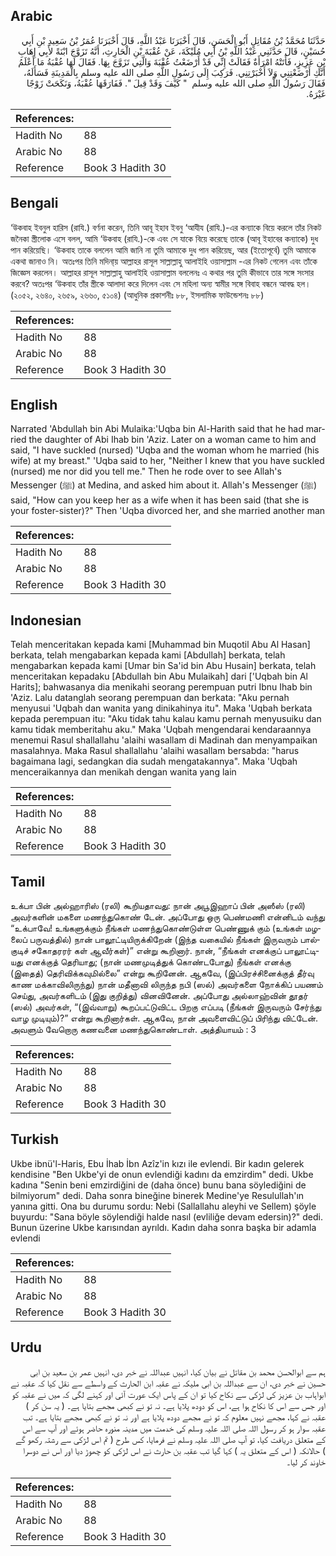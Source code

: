 ## Arabic


<div dir="rtl" lang="ar" style={{fontSize:'larger',backgroundColor:'#f8f9fa',padding:20}}>
حَدَّثَنَا مُحَمَّدُ بْنُ مُقَاتِلٍ أَبُو الْحَسَنِ، قَالَ أَخْبَرَنَا عَبْدُ اللَّهِ، قَالَ أَخْبَرَنَا عُمَرُ بْنُ سَعِيدِ بْنِ أَبِي حُسَيْنٍ، قَالَ حَدَّثَنِي عَبْدُ اللَّهِ بْنُ أَبِي مُلَيْكَةَ، عَنْ عُقْبَةَ بْنِ الْحَارِثِ، أَنَّهُ تَزَوَّجَ ابْنَةً لأَبِي إِهَابِ بْنِ عَزِيزٍ، فَأَتَتْهُ امْرَأَةٌ فَقَالَتْ إِنِّي قَدْ أَرْضَعْتُ عُقْبَةَ وَالَّتِي تَزَوَّجَ بِهَا‏.‏ فَقَالَ لَهَا عُقْبَةُ مَا أَعْلَمُ أَنَّكِ أَرْضَعْتِنِي وَلاَ أَخْبَرْتِنِي‏.‏ فَرَكِبَ إِلَى رَسُولِ اللَّهِ صلى الله عليه وسلم بِالْمَدِينَةِ فَسَأَلَهُ، فَقَالَ رَسُولُ اللَّهِ صلى الله عليه وسلم ‏ "‏ كَيْفَ وَقَدْ قِيلَ ‏"‏‏.‏ فَفَارَقَهَا عُقْبَةُ، وَنَكَحَتْ زَوْجًا غَيْرَهُ‏.‏
</div>
<div style={{backgroundColor:'#f8f9fa',padding:20, marginBottom: 10}}><table> <thead> <tr> <th>References:</th> <th></th> </tr> </thead> <tbody><tr><td>Hadith No</td><td>88</td></tr><tr><td>Arabic No</td><td>88</td></tr><tr><td>Reference</td><td>Book 3 Hadith 30</td></tr></tbody></table></div>

## Bengali


<div dir="ltr" lang="bn" style={{fontSize:'larger',backgroundColor:'#f8f9fa',padding:20}}>
‘উকবাহ ইবনুল হারিস (রাযি.) বর্ণনা করেন, তিনি আবূ ইহাব ইবনু ‘আযীয (রাযি.)-এর কন্যাকে বিয়ে করলে তাঁর নিকট জনৈকা স্ত্রীলোক এসে বলল, আমি ‘উকবাহ (রাযি.)-কে এবং সে যাকে বিয়ে করেছে তাকে (আবূ ইহাবের কন্যাকে) দুধ পান করিয়েছি। ‘উকবাহ তাকে বললেন আমি জানি না তুমি আমাকে দুধ পান করিয়েছ, আর (ইতোপূর্বে) তুমি আমাকে একথা জানাও নি। অতঃপর তিনি মদিনা্য় আল্লাহর রাসূল সাল্লাল্লাহু আলাইহি ওয়াসাল্লাম -এর নিকট গেলেন এবং তাঁকে জিজ্ঞেস করলেন। আল্লাহর রাসূল সাল্লাল্লাহু আলাইহি ওয়াসাল্লাম বললেনঃ এ কথার পর তুমি কীভাবে তার সঙ্গে সংসার করবে? অতঃপর ‘উকবাহ তাঁর স্ত্রীকে আলাদা করে দিলেন এবং সে মহিলা অন্য স্বামীর সঙ্গে বিবাহ বন্ধনে আবদ্ধ হল। (২০৫২, ২৬৪০, ২৬৫৯, ২৬৬০, ৫১০৪) (আধুনিক প্রকাশনীঃ ৮৮, ইসলামিক ফাউন্ডেশনঃ ৮৮)
</div>
<div style={{backgroundColor:'#f8f9fa',padding:20, marginBottom: 10}}><table> <thead> <tr> <th>References:</th> <th></th> </tr> </thead> <tbody><tr><td>Hadith No</td><td>88</td></tr><tr><td>Arabic No</td><td>88</td></tr><tr><td>Reference</td><td>Book 3 Hadith 30</td></tr></tbody></table></div>

## English


<div dir="ltr" lang="en" style={{fontSize:'larger',backgroundColor:'#f8f9fa',padding:20}}>
Narrated 'Abdullah bin Abi Mulaika:'Uqba bin Al-Harith said that he had married the daughter of Abi Ihab bin 'Aziz. Later on a woman came to him and said, "I have suckled (nursed) 'Uqba and the woman whom he married (his wife) at my breast." 'Uqba said to her, "Neither I knew that you have suckled (nursed) me nor did you tell me." Then he rode over to see Allah's Messenger (ﷺ) at Medina, and asked him about it. Allah's Messenger (ﷺ) said, "How can you keep her as a wife when it has been said (that she is your foster-sister)?" Then 'Uqba divorced her, and she married another man
</div>
<div style={{backgroundColor:'#f8f9fa',padding:20, marginBottom: 10}}><table> <thead> <tr> <th>References:</th> <th></th> </tr> </thead> <tbody><tr><td>Hadith No</td><td>88</td></tr><tr><td>Arabic No</td><td>88</td></tr><tr><td>Reference</td><td>Book 3 Hadith 30</td></tr></tbody></table></div>

## Indonesian


<div dir="ltr" lang="id" style={{fontSize:'larger',backgroundColor:'#f8f9fa',padding:20}}>
Telah menceritakan kepada kami [Muhammad bin Muqotil Abu Al Hasan] berkata, telah mengabarkan kepada kami [Abdullah] berkata, telah mengabarkan kepada kami [Umar bin Sa'id bin Abu Husain] berkata, telah menceritakan kepadaku [Abdullah bin Abu Mulaikah] dari ['Uqbah bin Al Harits]; bahwasanya dia menikahi seorang perempuan putri Ibnu Ihab bin 'Aziz. Lalu datanglah seorang perempuan dan berkata: "Aku pernah menyusui 'Uqbah dan wanita yang dinikahinya itu". Maka 'Uqbah berkata kepada perempuan itu: "Aku tidak tahu kalau kamu pernah menyusuiku dan kamu tidak memberitahu aku." Maka 'Uqbah mengendarai kendaraannya menemui Rasul shallallahu 'alaihi wasallam di Madinah dan menyampaikan masalahnya. Maka Rasul shallallahu 'alaihi wasallam bersabda: "harus bagaimana lagi, sedangkan dia sudah mengatakannya". Maka 'Uqbah menceraikannya dan menikah dengan wanita yang lain
</div>
<div style={{backgroundColor:'#f8f9fa',padding:20, marginBottom: 10}}><table> <thead> <tr> <th>References:</th> <th></th> </tr> </thead> <tbody><tr><td>Hadith No</td><td>88</td></tr><tr><td>Arabic No</td><td>88</td></tr><tr><td>Reference</td><td>Book 3 Hadith 30</td></tr></tbody></table></div>

## Tamil


<div dir="ltr" lang="ta" style={{fontSize:'larger',backgroundColor:'#f8f9fa',padding:20}}>
உக்பா பின் அல்ஹாரிஸ் (ரலி) கூறியதாவது: நான் அபூஇஹாப் பின் அஸீஸ் (ரலி) அவர்களின் மகளை மணந்துகொண் டேன். அப்போது ஒரு பெண்மணி என்னிடம் வந்து “உக்பாவே! உங்களுக்கும் நீங்கள் மணந்துகொண்டுள்ள பெண்ணுக் கும் (உங்கள் மழலைப் பருவத்தில்) நான் பாலூட்டியிருக்கிறேன் (இந்த வகையில் நீங்கள் இருவரும் பால்குடிச் சகோதரரர் கள் ஆவீர்கள்)” என்று கூறினார். நான், “நீங்கள் எனக்குப் பாலூட்டியது எனக்குத் தெரியாது; (நான் மணமுடித்துக் கொண்டபோது) நீங்கள் எனக்கு (இதைத்) தெரிவிக்கவுமில்லை” என்று கூறினேன். ஆகவே, (இப்பிரச்சினைக்குத் தீர்வு காண மக்காவிலிருந்து) நான் மதீனாவி லிருந்த நபி (ஸல்) அவர்களை நோக்கிப் பயணம் செய்து, அவர்களிடம் (இது குறித்து) வினவினேன். அப்போது அல்லாஹ்வின் தூதர் (ஸல்) அவர்கள், “(இவ்வாறு) கூறப்பட்டுவிட்ட பிறகு எப்படி (நீங்கள் இருவரும் சேர்ந்து வாழ முடியும்)?” என்று கூறினார்கள். ஆகவே, நான் அவளைவிட்டுப் பிரிந்து விட்டேன். அவளும் வேறொரு கணவனை மணந்துகொண்டாள். அத்தியாயம் : 3
</div>
<div style={{backgroundColor:'#f8f9fa',padding:20, marginBottom: 10}}><table> <thead> <tr> <th>References:</th> <th></th> </tr> </thead> <tbody><tr><td>Hadith No</td><td>88</td></tr><tr><td>Arabic No</td><td>88</td></tr><tr><td>Reference</td><td>Book 3 Hadith 30</td></tr></tbody></table></div>

## Turkish


<div dir="ltr" lang="tr" style={{fontSize:'larger',backgroundColor:'#f8f9fa',padding:20}}>
Ukbe ibnü'l-Haris, Ebu İhab İbn Azîz'in kızı ile evlendi. Bir kadın gelerek kendisine "Ben Ukbe'yi de onun evlendiği kadını da emzirdim" dedi. Ukbe kadına "Senin beni emzirdiğini de (daha önce) bunu bana söylediğini de bilmiyorum" dedi. Daha sonra bineğine binerek Medine'ye Resulullah'ın yanına gitti. Ona bu durumu sordu: Nebi (Sallallahu aleyhi ve Sellem) şöyle buyurdu: "Sana böyle söylendiği halde nasıl (evliliğe devam edersin)?" dedi. Bunun üzerine Ukbe karısından ayrıldı. Kadın daha sonra başka bir adamla evlendi
</div>
<div style={{backgroundColor:'#f8f9fa',padding:20, marginBottom: 10}}><table> <thead> <tr> <th>References:</th> <th></th> </tr> </thead> <tbody><tr><td>Hadith No</td><td>88</td></tr><tr><td>Arabic No</td><td>88</td></tr><tr><td>Reference</td><td>Book 3 Hadith 30</td></tr></tbody></table></div>

## Urdu


<div dir="rtl" lang="ur" style={{fontSize:'larger',backgroundColor:'#f8f9fa',padding:20}}>
ہم سے ابوالحسن محمد بن مقاتل نے بیان کیا، انہیں عبداللہ نے خبر دی، انہیں عمر بن سعید بن ابی حسین نے خبر دی، ان سے عبداللہ بن ابی ملیکہ نے عقبہ ابن الحارث کے واسطے سے نقل کیا کہ عقبہ نے ابواہاب بن عزیز کی لڑکی سے نکاح کیا تو ان کے پاس ایک عورت آئی اور کہنے لگی کہ میں نے عقبہ کو اور جس سے اس کا نکاح ہوا ہے، اس کو دودھ پلایا ہے۔ نہ تو نے کبھی مجھے بتایا ہے۔ ( یہ سن کر ) عقبہ نے کہا، مجھے نہیں معلوم کہ تو نے مجھے دودھ پلایا ہے اور نہ تو نے کبھی مجھے بتایا ہے۔ تب عقبہ سوار ہو کر رسول اللہ صلی اللہ علیہ وسلم کی خدمت میں مدینہ منورہ حاضر ہوئے اور آپ سے اس کے متعلق دریافت کیا، تو آپ صلی اللہ علیہ وسلم نے فرمایا، کس طرح ( تم اس لڑکی سے رشتہ رکھو گے ) حالانکہ ( اس کے متعلق یہ ) کہا گیا تب عقبہ بن حارث نے اس لڑکی کو چھوڑ دیا اور اس نے دوسرا خاوند کر لیا۔
</div>
<div style={{backgroundColor:'#f8f9fa',padding:20, marginBottom: 10}}><table> <thead> <tr> <th>References:</th> <th></th> </tr> </thead> <tbody><tr><td>Hadith No</td><td>88</td></tr><tr><td>Arabic No</td><td>88</td></tr><tr><td>Reference</td><td>Book 3 Hadith 30</td></tr></tbody></table></div>